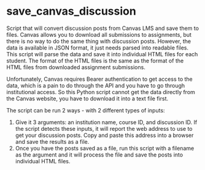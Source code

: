 # save_canvas_discussion
Script that will convert discussion posts from Canvas LMS and save them to files. Canvas allows you to download all submissions to assignments, but there is no way to do the same thing with discussion posts.  However, the data is available in JSON format, it just needs parsed into readable files.  This script will parse the data and save it into individual HTML files for each student.  The format of the HTML files is the same as the format of the HTML files from downloaded assignment submissions.

Unfortunately, Canvas requires Bearer authentication to get access to the data, which is a pain to do through the API and you have to go through institutional access.  So this Python script cannot get the data directly from the Canvas website, you have to download it into a text file first.

The script can be run 2 ways - with 2 different types of inputs:
   1) Give it 3 arguments: an institution name, course ID, and discussion ID.  If the script detects these inputs, it will report the web address to use to get your discussion posts. Copy and paste this address into a browser and save the results as a file.
   2) Once you have the posts saved as a file, run this script with a filename as the argument and it will process the file and save the posts into individual HTML files.
